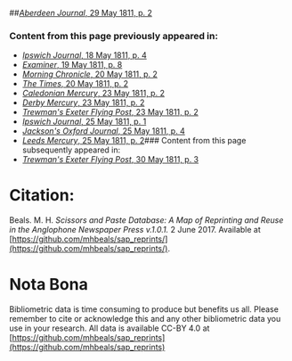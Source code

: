 ##[*Aberdeen Journal*, 29 May 1811, p. 2](https://mhbeals.github.io/sap_html/Aberdeen-Journal/Aberdeen-Journal-29-May-1811-p-2)

### Content from this page previously appeared in:
+ [*Ipswich Journal*, 18 May 1811, p. 4](https://mhbeals.github.io/sap_html/Ipswich-Journal/Ipswich-Journal-18-May-1811-p-4)
+ [*Examiner*, 19 May 1811, p. 8](https://mhbeals.github.io/sap_html/Examiner/Examiner-19-May-1811-p-8)
+ [*Morning Chronicle*, 20 May 1811, p. 2](https://mhbeals.github.io/sap_html/Morning-Chronicle/Morning-Chronicle-20-May-1811-p-2)
+ [*The Times*, 20 May 1811, p. 2](https://mhbeals.github.io/sap_html/The-Times/The-Times-20-May-1811-p-2)
+ [*Caledonian Mercury*, 23 May 1811, p. 2](https://mhbeals.github.io/sap_html/Caledonian-Mercury/Caledonian-Mercury-23-May-1811-p-2)
+ [*Derby Mercury*, 23 May 1811, p. 2](https://mhbeals.github.io/sap_html/Derby-Mercury/Derby-Mercury-23-May-1811-p-2)
+ [*Trewman's Exeter Flying Post*, 23 May 1811, p. 2](https://mhbeals.github.io/sap_html/Trewman's-Exeter-Flying-Post/Trewman's-Exeter-Flying-Post-23-May-1811-p-2)
+ [*Ipswich Journal*, 25 May 1811, p. 1](https://mhbeals.github.io/sap_html/Ipswich-Journal/Ipswich-Journal-25-May-1811-p-1)
+ [*Jackson's Oxford Journal*, 25 May 1811, p. 4](https://mhbeals.github.io/sap_html/Jackson's-Oxford-Journal/Jackson's-Oxford-Journal-25-May-1811-p-4)
+ [*Leeds Mercury*, 25 May 1811, p. 2](https://mhbeals.github.io/sap_html/Leeds-Mercury/Leeds-Mercury-25-May-1811-p-2)### Content from this page subsequently appeared in:
+ [*Trewman's Exeter Flying Post*, 30 May 1811, p. 3](https://mhbeals.github.io/sap_html/Trewman's-Exeter-Flying-Post/Trewman's-Exeter-Flying-Post-30-May-1811-p-3)
                    
# Citation: 

Beals. M. H. *Scissors and Paste Database: A Map of Reprinting and Reuse in the Anglophone Newspaper Press v.1.0.1.* 2 June 2017. Available at [https://github.com/mhbeals/sap_reprints/](https://github.com/mhbeals/sap_reprints/). 
                    
# Nota Bona

Bibliometric data is time consuming to produce but benefits us all. Please remember to cite or acknowledge this and any other bibliometric data you use in your research. All data is available CC-BY 4.0 at [https://github.com/mhbeals/sap_reprints](https://github.com/mhbeals/sap_reprints)